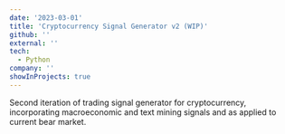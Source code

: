 ```yaml
---
date: '2023-03-01'
title: 'Cryptocurrency Signal Generator v2 (WIP)'
github: ''
external: ''
tech:
  - Python
company: ''
showInProjects: true
---
```


Second iteration of trading signal generator for cryptocurrency, incorporating macroeconomic and text mining signals and as applied to current bear market.
